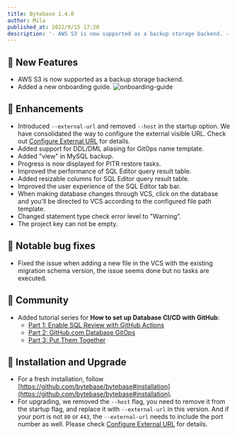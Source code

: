```yaml
---
title: Bytebase 1.4.0
author: Mila
published_at: 2022/9/15 17:20
description: '- AWS S3 is now supported as a backup storage backend. - Added a new onboarding guide. - Introduced `--external-url` and removed `--host` in the startup option.'
---
```


## 🚀 New Features

- AWS S3 is now supported as a backup storage backend.
- Added a new onboarding guide.
  ![onboarding-guide](/content/changelog/1.4.0/onboarding-guide.gif)

## 🎄 Enhancements

- Introduced `--external-url` and removed `--host` in the startup option. We have consolidated the way to configure the external visible URL. Check out [Configure External URL](/docs/get-started/install/external-url) for details.
- Added support for DDL/DML aliasing for GitOps name template.
- Added "view" in MySQL backup.
- Progress is now displayed for PITR restore tasks.
- Improved the performance of SQL Editor query result table.
- Added resizable columns for SQL Editor query result table.
- Improved the user experience of the SQL Editor tab bar.
- When making database changes through VCS, click on the database and you'll be directed to VCS according to the configured file path template.
- Changed statement type check error level to "Warning".
- The project key can not be empty.

## 🐞 Notable bug fixes

- Fixed the issue when adding a new file in the VCS with the existing migration schema version, the issue seems done but no tasks are executed.

## 🎠 Community

- Added tutorial series for **How to set up Database CI/CD with GitHub**:
  - [Part 1: Enable SQL Review with GitHub Actions](/docs/tutorials/github-database-cicd-part-1-sql-review-github-actions)
  - [Part 2: GitHub.com Database GitOps](/docs/tutorials/github-database-cicd-part-2-github-database-gitops)
  - [Part 3: Put Them Together](/docs/tutorials/github-database-cicd-part-3-put-them-together)

## 📕 Installation and Upgrade

- For a fresh installation, follow [https://github.com/bytebase/bytebase#installation](https://github.com/bytebase/bytebase#installation).
- For upgrading, we removed the `--host` flag, you need to remove it from the startup flag, and replace it with `--external-url` in this version. And if your port is not `80` or `443`, the `--external-url` needs to include the port number as well. Please check [Configure External URL](/docs/get-started/install/external-url) for details.
